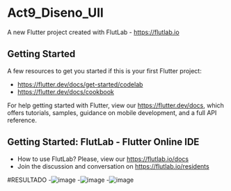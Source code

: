 # Act9_Diseno_UIl

A new Flutter project created with FlutLab - https://flutlab.io

## Getting Started

A few resources to get you started if this is your first Flutter project:

- https://flutter.dev/docs/get-started/codelab
- https://flutter.dev/docs/cookbook

For help getting started with Flutter, view our
https://flutter.dev/docs, which offers tutorials,
samples, guidance on mobile development, and a full API reference.

## Getting Started: FlutLab - Flutter Online IDE

- How to use FlutLab? Please, view our https://flutlab.io/docs
- Join the discussion and conversation on https://flutlab.io/residents

#RESULTADO
-![image](https://github.com/dianadianaxd/Act9_Diseno_UII/assets/159160020/f07d13e6-a021-4cd3-8fa4-948d658cb63e)
-![image](https://github.com/dianadianaxd/Act9_Diseno_UII/assets/159160020/ed6507b3-b9c5-4911-aadf-104d14bf17ff)
-![image](https://github.com/dianadianaxd/Act9_Diseno_UII/assets/159160020/ebe0af81-f868-4f22-a6e5-a214206f361e)

